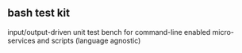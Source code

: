 bash test kit
---
input/output-driven unit test bench for command-line enabled micro-services and scripts (language agnostic)
